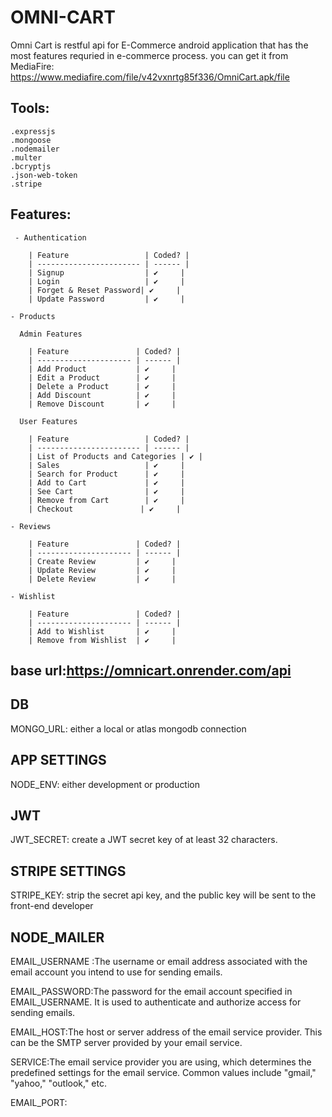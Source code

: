 # OMNI-CART

Omni Cart is restful api for E-Commerce android application that has the most features requried in e-commerce process.
you can get it from MediaFire:
https://www.mediafire.com/file/v42vxnrtg85f336/OmniCart.apk/file

## Tools:
    .expressjs
    .mongoose
    .nodemailer
    .multer
    .bcryptjs
    .json-web-token
    .stripe

## Features:
     - Authentication

        | Feature                 | Coded? |
        | ----------------------- | ------ |
        | Signup                  | ✔️     |
        | Login                   | ✔️     |
        | Forget & Reset Password| ✔️     |
        | Update Password         | ✔️     |
    
    - Products
    
      Admin Features
    
        | Feature               | Coded? |
        | --------------------- | ------ |
        | Add Product           | ✔️     |
        | Edit a Product        | ✔️     |
        | Delete a Product      | ✔️     |
        | Add Discount          | ✔️     |
        | Remove Discount       | ✔️     |
    
      User Features
    
        | Feature                 | Coded? |
        | ----------------------- | ------ |
        | List of Products and Categories | ✔️ |
        | Sales                   | ✔️     |
        | Search for Product      | ✔️     |
        | Add to Cart             | ✔️     |
        | See Cart                | ✔️     |
        | Remove from Cart        | ✔️     |
        | Checkout               | ✔️     |
    
    - Reviews
    
        | Feature               | Coded? |
        | --------------------- | ------ |
        | Create Review         | ✔️     |
        | Update Review         | ✔️     |
        | Delete Review         | ✔️     |
    
    - Wishlist
    
        | Feature               | Coded? |
        | --------------------- | ------ |
        | Add to Wishlist       | ✔️     |
        | Remove from Wishlist  | ✔️     |

## base url:https://omnicart.onrender.com/api

## DB
MONGO_URL: either a local or atlas mongodb connection

## APP SETTINGS
NODE_ENV: either development or production

## JWT
JWT_SECRET: create a JWT secret key of at least 32 characters.

## STRIPE SETTINGS
STRIPE_KEY: strip the secret api key, and the public key will be sent to the front-end developer

## NODE_MAILER
EMAIL_USERNAME :The username or email address associated with the email account you intend to use for sending emails.

EMAIL_PASSWORD:The password for the email account specified in EMAIL_USERNAME. It is used to authenticate and authorize access for sending emails.

EMAIL_HOST:The host or server address of the email service provider. This can be the SMTP server provided by your email service.

SERVICE:The email service provider you are using, which determines the predefined settings for the email service. Common values include "gmail," "yahoo," "outlook," etc.

EMAIL_PORT:

